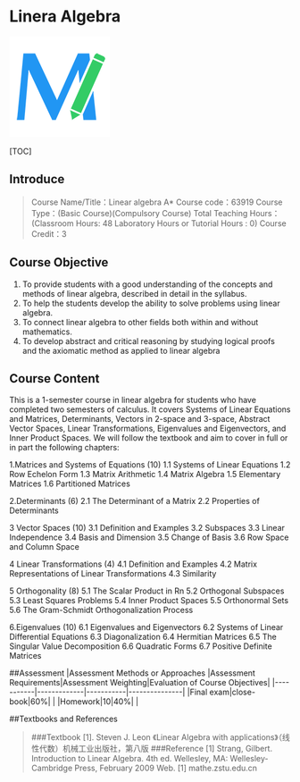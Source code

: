 # Linera Algebra

![](editormd-logo-180x180.png)


[TOC]

## Introduce
>Course Name/Title：Linear algebra A*    Course  code：63919
>Course Type：(Basic Course)(Compulsory Course)
>Total Teaching Hours：(Classroom Hours: 48  Laboratory Hours or Tutorial Hours : 0)
>Course Credit：3

## Course Objective
1. To provide students with a good understanding of the concepts and methods of linear algebra, described in detail in the syllabus.
2. To help the students develop the ability to solve problems using linear algebra.
3. To connect linear algebra to other fields both within and without mathematics.
4. To develop abstract and critical reasoning by studying logical proofs and the axiomatic method as applied to linear algebra
## Course Content
This is a 1-semester course in linear algebra for students who have completed two semesters of calculus. It covers Systems of Linear Equations and Matrices, Determinants, Vectors in 2-space and 3-space, Abstract Vector Spaces, Linear Transformations, Eigenvalues and Eigenvectors, and Inner Product Spaces. We will follow the textbook and aim to cover in full or in part the following chapters:

1.Matrices and Systems of Equations  (10)
1.1 Systems of Linear Equations 
1.2 Row Echelon Form 
1.3 Matrix Arithmetic 
1.4 Matrix Algebra 
1.5 Elementary Matrices 
1.6 Partitioned Matrices 

2.Determinants  (6)
2.1 The Determinant of a Matrix 
2.2 Properties of Determinants 

3 Vector Spaces  (10) 
3.1 Definition and Examples 
3.2 Subspaces 
3.3 Linear Independence 
3.4 Basis and Dimension 
3.5 Change of Basis 
3.6 Row Space and Column Space

4 Linear Transformations (4)
4.1 Definition and Examples 
4.2 Matrix Representations of Linear Transformations 
4.3 Similarity

5 Orthogonality  (8)
5.1 The Scalar Product in Rn 
5.2 Orthogonal Subspaces 
5.3 Least Squares Problems 
5.4 Inner Product Spaces 
5.5 Orthonormal Sets 
5.6 The Gram-Schmidt Orthogonalization Process 


6.Eigenvalues  (10)
6.1 Eigenvalues and Eigenvectors 
6.2 Systems of Linear Differential Equations 
6.3 Diagonalization 
6.4 Hermitian Matrices 
6.5 The Singular Value Decomposition 
6.6 Quadratic Forms 
6.7 Positive Definite Matrices

##Assessment
|Assessment Methods or Approaches |Assessment Requirements|Assessment Weighting|Evaluation of Course Objectives|
|-----------|-------------|-----------|---------------|
|Final exam|close-book|60%|   |
|Homework|10|40%|    |


##Textbooks and References
>###Textbook
[1]. Steven J. Leon 《Linear Algebra with applications》（线性代数）机械工业出版社，第八版
###Reference
[1] Strang, Gilbert. Introduction to Linear Algebra. 4th ed. Wellesley, MA: Wellesley-Cambridge Press, February 2009
Web.
[1] mathe.zstu.edu.cn